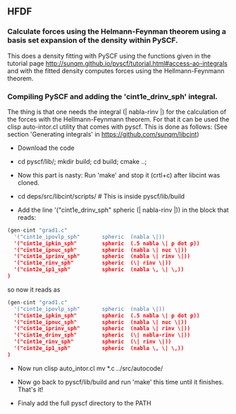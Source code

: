 ## HFDF
### Calculate forces using the Helmann-Feynman theorem using a basis set expansion of the density within PySCF.

This does a density fitting with PySCF using the functions given in the
tutorial page http://sunqm.github.io/pyscf/tutorial.html#access-ao-integrals and
with the fitted density computes forces using the Hellmann-Feynmann theorem.

### Compiling PySCF and adding the 'cint1e_drinv_sph' integral.

The thing is that one needs the integral (\| nabla-rinv \|) for the calculation of the forces with the Hellmann-Feynmann theorem.
For that it can be used the clisp auto-intor.cl utility that comes with pyscf.
This is done as follows:
(See section 'Generating integrals' in https://github.com/sunqm/libcint)


* Download the code
* cd pyscf/lib/; mkdir build; cd build; cmake ..;

* Now this part is nasty: Run 'make' and stop it (crtl+c) after libcint was cloned.

* cd deps/src/libcint/scripts/    # This is inside pyscf/lib/build

* Add the line   '("cint1e_drinv_sph"        spheric  (\| nabla-rinv \|)) in the block that reads:
```python
(gen-cint "grad1.c"
  '("cint1e_ipovlp_sph"       spheric  (nabla \|))
  '("cint1e_ipkin_sph"        spheric  (.5 nabla \| p dot p))
  '("cint1e_ipnuc_sph"        spheric  (nabla \| nuc \|))
  '("cint1e_iprinv_sph"       spheric  (nabla \| rinv \|))
  '("cint1e_rinv_sph"         spheric  (\| rinv \|))
  '("cint2e_ip1_sph"          spheric  (nabla \, \| \,))
)
```
   so now it reads as
```python
(gen-cint "grad1.c"
  '("cint1e_ipovlp_sph"       spheric  (nabla \|))
  '("cint1e_ipkin_sph"        spheric  (.5 nabla \| p dot p))
  '("cint1e_ipnuc_sph"        spheric  (nabla \| nuc \|))
  '("cint1e_iprinv_sph"       spheric  (nabla \| rinv \|))
  '("cint1e_drinv_sph"        spheric  (\| nabla-rinv \|))
  '("cint1e_rinv_sph"         spheric  (\| rinv \|))
  '("cint2e_ip1_sph"          spheric  (nabla \, \| \,))
)
```
* Now run
   clisp auto_intor.cl
   mv *.c ../src/autocode/

* Now go back to pyscf/lib/build and run 'make' this time
   until it finishes. That's it!

* Finaly add the full pyscf directory to the PATH
